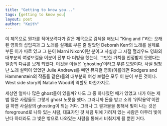 ```yaml
---
title: "Getting to know you..."
tags: [getting to know you]
layout: post
author: "Keith"
---
```


이 제목으로 뭔가를 적어보려다가 같은 제목으로 검색을 해보니 "King and I"라는 오래된 영화의 삽입곡과 그 노래를 실제로 부른 줄 알았던 Deborah Kerr의 노래를 실제로 부른 이가 따로 있고 그 분이 Marni Nixon이란 분이고 사실상 그 시절 헐리우드 영화의 대부분의 여성보컬을 이분이 전부 다 더빙을 했는데, 그만한 가치를 인정받지 못했다는 일종의 다큐를 보게 되었다. 이것을 이들은 'ghosting'이라고 부른 모양이다. 사실 엄청난 노래 실력이 있었던 Julie Andrews를 빼면 뮤지컬 영화(이를테면 Rodgers and Hammerstein의 작품들 같은)들의 대부분의 여성 보컬은 모두 이 분이 부른 것이다. West side story의 Natalie Wood의 역할도 마찬가지로.

세상엔 얼마나 많은 ghost들이 있을까? 나도 그 중 하나였던 때가 있었고 내가 아는 제법 많은 사람들도 그렇게 ghost 노릇을 했다. 그러니까 돈을 받고 소위 '위탁용역'이란 걸 하면 사실상의 ghosting이 되는 거다. 그러나 그 결과물을 통해서 빛이 나는 것은 foreground로 나와 있는 사람, 대표자인 것 처럼 뒤에 가려져 있는 사람은 아무리 빛이 난다 하더라도 그 빛은 밖으로 나와있는 사람을 통해서 비춰지게 될 뿐인 거다. 

